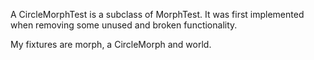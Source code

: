 A CircleMorphTest is a subclass of MorphTest.  It was first implemented when removing some unused and broken functionality.

My fixtures are morph, a CircleMorph and world.
